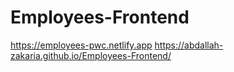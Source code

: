 # Employees-Frontend

https://employees-pwc.netlify.app
https://abdallah-zakaria.github.io/Employees-Frontend/
